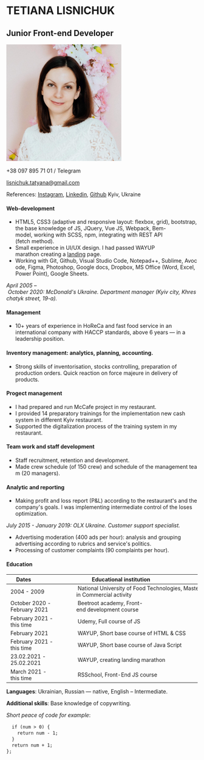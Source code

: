 # TETIANA LISNICHUK

## Junior Front-end Developer

![CV Photo](cv-photo.png)

+38 097 895 71 01 / Telegram

<lisnichuk.tatyana@gmail.com>

References: [Instagram], [Linkedin], [Github]
Kyiv, Ukraine

#### Web-development

- HTML5, CSS3 (adaptive and responsive layout: flexbox, grid), bootstrap, the base knowledge of JS, JQuery, Vue JS, Webpack, Bem-model, working with SCSS, npm, integrating with REST API (fetch method).
- Small experience in UI/UX design. I had passed WAYUP marathon creating a [landing] page.
- Working with Git, Github, Visual Studio Code, Notepad++, Sublime, Avocode, Figma, Photoshop, Google docs, Dropbox, MS Office (Word, Excel, Power Point), Google Sheets.

_April 2005 – October 2020: McDonald's Ukraine. Department manager (Kyiv city, Khreschatyk street, 19-a)._

#### Management

- 10+ years of experience in HoReCa and fast food service in an international company with HACCP standards, above 6 years — in a leadership position.

#### Inventory management: analytics, planning, accounting.

- Strong skills of inventorisation, stocks controlling, preparation of production orders. Quick reaction on force majeure in delivery of products.

#### Progeсt management

- I had prepared and run McCafe project in my restaurant.
- I provided 14 preparatory trainings for the implementation new cash system in different Kyiv restaurant.
- Supported the digitalization process of the training system in my restaurant.

#### Team work and staff development

- Staff recruitment, retention and development.
- Made crew schedule (of 150 crew) and schedule of the management team (20 managers).

#### Analytic and reporting

- Making profit and loss report (P&L) according to the restaurant's and the company's goals. I was implementing intermediate control of the loses optimization.

_July 2015 - January 2019: OLX Ukraine. Customer support specialist._

- Advertising moderation (400 ads per hour): analysis and grouping advertising according to rubrics and service's politics.
- Processing of customer complaints (90 complaints per hour).

#### Education

|  Dates                         |  Educational institution                                                           |
| ------------------------------ | ---------------------------------------------------------------------------------- |
|  2004 - 2009                   |  National University of Food Technologies, Master's degree in Commercial activity  |
|  October 2020 - February 2021  |  Beetroot academy, Front-end development course                                    |
|  February 2021 - this time     |  Udemy, Full course of JS                                                          |
|  February 2021                 |  WAYUP, Short base course of HTML & CSS                                            |
|  February 2021 - this time     |  WAYUP, Short base course of Java Script                                           |
|  23.02.2021 - 25.02.2021       |  WAYUP, creating landing marathon                                                  |
|  March 2021 - this time        |  RSSchool, Front-End JS course                                                     |

**Languages**: Ukrainian, Russian — native, English – Intermediate.

**Additional skills**: Base knowledge of copywriting.

_Short peace of code for example_:

```function getNumber(num) {
  if (num > 0) {
    return num - 1;
  }
  return num + 1;
};
```

[lisnichuk.tatyana@gmail.com]: lisnichuk.tatyana@gmail.com
[instagram]: https://www.instagram.com/tatiana_lisnichuk/
[linkedin]: https://www.linkedin.com/in/%D1%82%D0%B0%D1%82%D1%8C%D1%8F%D0%BD%D0%B0-%D0%BB%D0%B8%D1%81%D0%BD%D0%B8%D1%87%D1%83%D0%BA-b1308a132/
[github]: https://github.com/tatyana-lisnichuk?tab=repositories
[landing]: https://www.figma.com/file/I51wSSDaXSYw6RAe8TLrNL/Coffee?node-id=0%3A1
